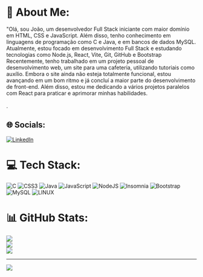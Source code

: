 # 💫 About Me:
"Olá, sou João, um desenvolvedor Full Stack iniciante com maior domínio em HTML, CSS e JavaScript. Além disso, tenho conhecimento em linguagens de programação como C e Java, e em bancos de dados MySQL. Atualmente, estou focado em desenvolvimento Full Stack e estudando tecnologias como Node.js, React, Vite, Git, GitHub e Bootstrap<br>Recentemente, tenho trabalhado em um projeto pessoal de desenvolvimento web, um site para uma cafeteria, utilizando tutoriais como auxílio. Embora o site ainda não esteja totalmente funcional, estou avançando em um bom ritmo e já concluí a maior parte do desenvolvimento de front-end. Além disso, estou me dedicando a vários projetos paralelos com React para praticar e aprimorar minhas habilidades.<br><br>.


## 🌐 Socials:
[![LinkedIn](https://img.shields.io/badge/LinkedIn-%230077B5.svg?logo=linkedin&logoColor=white)](https://linkedin.com/in/joao) 

# 💻 Tech Stack:
![C](https://img.shields.io/badge/c-%2300599C.svg?style=for-the-badge&logo=c&logoColor=white) ![CSS3](https://img.shields.io/badge/css3-%231572B6.svg?style=for-the-badge&logo=css3&logoColor=white) ![Java](https://img.shields.io/badge/java-%23ED8B00.svg?style=for-the-badge&logo=java&logoColor=white) ![JavaScript](https://img.shields.io/badge/javascript-%23323330.svg?style=for-the-badge&logo=javascript&logoColor=%23F7DF1E) ![NodeJS](https://img.shields.io/badge/node.js-6DA55F?style=for-the-badge&logo=node.js&logoColor=white) ![Insomnia](https://img.shields.io/badge/Insomnia-black?style=for-the-badge&logo=insomnia&logoColor=5849BE) ![Bootstrap](https://img.shields.io/badge/bootstrap-%23563D7C.svg?style=for-the-badge&logo=bootstrap&logoColor=white) ![MySQL](https://img.shields.io/badge/mysql-%2300f.svg?style=for-the-badge&logo=mysql&logoColor=white) ![LINUX](https://img.shields.io/badge/Linux-FCC624?style=for-the-badge&logo=linux&logoColor=black)
# 📊 GitHub Stats:
![](https://github-readme-stats.vercel.app/api?username=joaobmatos&theme=dark&hide_border=false&include_all_commits=false&count_private=true)<br/>
![](https://github-readme-streak-stats.herokuapp.com/?user=joaobmatos&theme=dark&hide_border=false)<br/>
![](https://github-readme-stats.vercel.app/api/top-langs/?username=joaobmatos&theme=dark&hide_border=false&include_all_commits=false&count_private=true&layout=compact)

---
[![](https://visitcount.itsvg.in/api?id=joaobmatos&icon=0&color=0)](https://visitcount.itsvg.in)

<!-- Proudly created with GPRM ( https://gprm.itsvg.in ) -->
